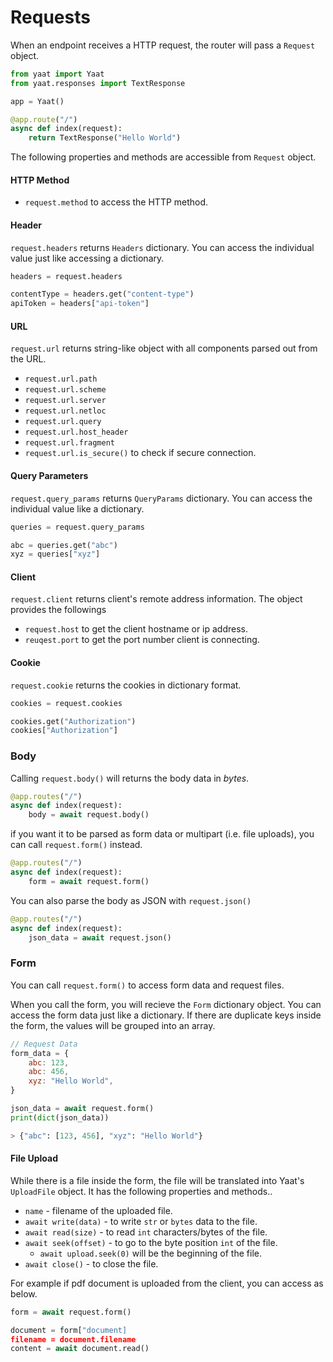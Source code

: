 # Requests

When an endpoint receives a HTTP request, the router will pass a `Request` object.

```python
from yaat import Yaat
from yaat.responses import TextResponse

app = Yaat()

@app.route("/")
async def index(request):
    return TextResponse("Hello World")
```

The following properties and methods are accessible from `Request` object.

#### HTTP Method

- `request.method` to access the HTTP method.

#### Header

`request.headers` returns `Headers` dictionary. You can access the individual value just like accessing
a dictionary.

```python
headers = request.headers

contentType = headers.get("content-type")
apiToken = headers["api-token"]
```

#### URL

`request.url` returns string-like object with all components parsed out from the URL.

- `request.url.path`
- `request.url.scheme`
- `request.url.server`
- `request.url.netloc`
- `request.url.query`
- `request.url.host_header`
- `request.url.fragment`
- `request.url.is_secure()` to check if secure connection.

#### Query Parameters

`request.query_params` returns `QueryParams` dictionary. You can access the individual value like a dictionary.

```python
queries = request.query_params

abc = queries.get("abc")
xyz = queries["xyz"]
```

#### Client

`request.client` returns client's remote address information. The object provides the followings

- `request.host` to get the client hostname or ip address.
- `reuqest.port` to get the port number client is connecting.

#### Cookie

`request.cookie` returns the cookies in dictionary format.

```python
cookies = request.cookies

cookies.get("Authorization")
cookies["Authorization"]
```

### Body

Calling `request.body()` will returns the body data in *bytes*.

```python
@app.routes("/")
async def index(request):
    body = await request.body()
```

if you want it to be parsed as form data or multipart (i.e. file uploads), you can call `request.form()` instead.

```python
@app.routes("/")
async def index(request):
    form = await request.form()
```

You can also parse the body as JSON with `request.json()`

```python
@app.routes("/")
async def index(request):
    json_data = await request.json()
```

### Form

You can call `request.form()` to access form data and request files.

When you call the form, you will recieve the `Form` dictionary object. You can access the form data just like a dictionary.
If there are duplicate keys inside the form, the values will be grouped into an array.

```javascript
// Request Data
form_data = {
    abc: 123,
    abc: 456,
    xyz: "Hello World",
}
```

```python
json_data = await request.form()
print(dict(json_data))

> {"abc": [123, 456], "xyz": "Hello World"}
```

#### File Upload

While there is a file inside the form, the file will be translated into Yaat's `UploadFile` object. It has the following properties and methods..

- `name` - filename of the uploaded file.
- `await write(data)` - to write `str` or `bytes` data to the file.
- `await read(size)` - to read `int` characters/bytes of the file.
- `await seek(offset)` - to go to the byte position `int` of the file.
    - `await upload.seek(0)` will be the beginning of the file.
- `await close()` - to close the file.

For example if pdf document is uploaded from the client, you can access as below.

```python
form = await request.form()

document = form["document]
filename = document.filename
content = await document.read()
```
